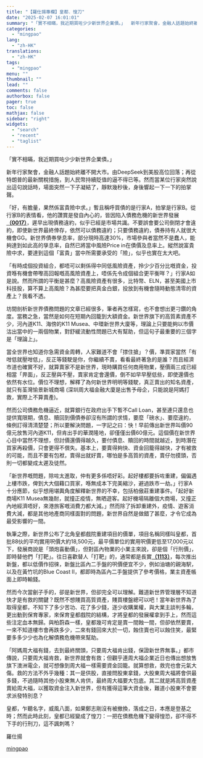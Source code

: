 ```yaml
---
title: "【羅仕揚專欄】皇都．惶刀"
date: "2025-02-07 16:01:01"
summary: "「實不相暪，我近期買咗少少新世界企業債。」  新年行家聚會，金融人話題始終離不開大市。由DeepS..."
categories:
  - "mingpao"
lang:
  - "zh-HK"
translations:
  - "zh-HK"
tags:
  - "mingpao"
menu: ""
thumbnail: ""
lead: ""
comments: false
authorbox: false
pager: true
toc: false
mathjax: false
sidebar: "right"
widgets:
  - "search"
  - "recent"
  - "taglist"
---
```


「實不相暪，我近期買咗少少新世界企業債。」


新年行家聚會，金融人話題始終離不開大市。由DeepSeek到美股高位回落；再從特朗普的最新關稅措施，到人民幣持續貶值的逼不得已等。然而當某位行家突然說出這句說話時，場面突然一下子凝結了，靜默幾秒後，身後響起一下一下的拍掌聲。

「好，有膽量，果然係富貴險中求。」暫且稱呼買債的是行家A，拍掌是行家B。從行家B的表情看，他的讚賞是發自內心的，皆因陷入債務危機的新世界發展[**（0017）**](stock1.php?code=0017)，遲早出現債務違約，似乎已經是市場共識。不要誤會要公司倒閉才會違約，即使新世界最終倖存，依然可以債務違約；只要債務違約，債券持有人就很大機會GG。新世界債券孳息率，部分現時高達30%，市場參與者當然不是蠢人，能夠達到如此高的孳息率，自然已將當中風險Price in在債價及息率上。縱然說富貴險中求，要達到這個「富貴」當中所需要承受的「險」，似乎也實在太大吧。

「有時成個投資組合，都唔可以剩係得中同低風險資產，拎少少百分比嘅資金，投資喺有機會帶嚟高回報嘅高風險資產上，唔係先令成個組合更平衡咩？」行家A如是說。然而所謂的平衡是甚麼？高風險資產有很多，比特幣、ELN，甚至美國上市科技股，算不算上高風險？為甚麼要把真金白銀，投放到有機會隨時動態清零的資產上？我看不透。

坊間剖析新世界債務問題的文章已經很多，筆者再怎樣寫，也不會想出更刁鑽的角度。當務之急，當然是如何在短期內回籠到大額資金。新世界旗下的高質素資產不少，河內道K11、海傍的K11 Musea、中環新世界大廈等，理論上只要能夠以市價沽出當中的一兩個物業，對舒緩流動性問題已大有幫助，但這句子最重要的三個字是「理論上」。

當全世界也知道你急需資金周轉，人家難道不會「㩒住搶」？價，準買家當然「有咁低就壓咁低」，反正等錢駛是你，你繼續不賣，看看最終著急的是誰？而且經濟市道也確實不好，就算賣家不是新世界，現時購買任何商用物業，壓價兩三成已經相當「畀面」，反正壓與不壓，賣家肯定會還價，倒不如早早壓低些，即使還價也依然有水位。價位不理想，解釋了為何新世界明明等錢駛，真正賣出的知名資產，就只有荃灣愉景新城商場 (深圳周大福金融大廈是出售予母企，只能說是阿媽打救，實際上不算賣產)。

然而公司債務危機逼近，就算銀行在政府出手下暫不Call Loan，甚至連只還息也提供寬限期，債息、贖回到價債券卻沒有所謂的求情，要麼「磅水」、要麼違約，條例訂得清清楚楚；所以要解決問題，一字記之曰：快！早前傳出新世界叫價90億元放售河內道K11，但肯出手的華潤隆地，卻僅僅出價60億元。這個價在新世界心目中當然不理想，但討價還價得越久，要付債息、贖回的時間就越近，到時潛在買家再殺價，只會更得不償失。基本上，要賣得夠快、資金回籠得越快，才有被救的可能，而且不要有包袱，賣得出就好賣，哪怕是多高質的資產，賣仔勿摸頭，否則一切都變成太遲及徒然。

「新世界嘅問題，除咗太進取，仲有更多係唔好彩。起好樓都要拆咗重建，偏偏遇上樓市跌，俾到大大個藉口買家，喺無成本下完美縮沙，避過跌市一劫。」行家A十分應節，似乎想用堪輿角度解釋新世界的不幸，包括柏傲莊重建事件。「起好新商場K11 Musea無幾耐，就撞正疫情，無晒遊客。起好機場隔離個大商場，又撞正內地經濟唔好，來港旅客嘅消費力都大減。」然而除了拆卸重建外，疫情、遊客消費大減，都是其他地產商同樣面對的問題，新世界自然是做錯了甚麼，才令它成為最受影響的一間。

執筆之際，新世界公布了北角皇都戲院重建項目的價單，項目名稱同樣叫皇都，首批88伙的平均實用呎價大約18,500元，最平價單位的實用呎價更低至17,000元以下，發展商說是「頭炮喜動價」，但對區內物業的小業主來說，卻是個「行刑價」，即時替他們「打靶」。往日喜歡替人「打靶」的，通常都是長實[**（1113）**](stock1.php?code=1113)，每次推出新盤，都以低價作招徠，新盤比區內二手盤的呎價便宜不少，例如油塘的親海駅，以及在黃竹坑的Blue Coast II，都即時為區內二手盤提供了參考價格，業主資產帳面上即時輸錢。

然而今次當劊子手的，卻是新世界，但卻完全可以理解。難道新世界管理層不知道快才是有救的關鍵？既然不想賤買高質資產，賤買樓盤總可以吧！當年新世界為了取得皇都，不知下了多少苦功、花了多少錢，逐少收購業權，與大業主談判多輪，更出動到保育專家，來保育皇都戲院的結構，才將皇都的發展權拿到手上，然而這些注定血本無歸。與柏蔚森一樣，皇都幾可肯定是賣一間蝕一間，但卻依然要賣，一來不知道樓市會再跌多少，二來有錢回來大於一切，蝕住賣也可以蝕住笑，最緊要多多少少也為化解債務危機帶來幫助。

「阿媽周大福有錢，去到最終關頭，只要周大福肯出錢，保證新世界無事。」都市傳說，只要周大福肯救，新世界就會有救；但觀乎連周大福企業近日也傳出想放售旗下澳洲電企，就可想像到周大福一樣需要資金回籠。就算想救，救完也會元氣大傷。救的方法不外乎幾種：其一是供股，直接問股東拿錢，大股東周大福將會供最多錢，不過隨時其他小股東無人肯供，最終周大福要大包底。其二就是將高質資產賣給周大福，以獲取資金注入新世界，但有獲得這筆大資金後，難道小股東不會要求派發特別息？

皇都，乍聽名字，威風八面，如果鄭志剛沒有被撤換，落成之日，本應是登基之時；然而此時此刻，皇都已經變成了惶刀：一把在債務危機下變得惶恐，卻不得不下手的行刑刀，這不諷刺嗎？

羅仕揚

[mingpao](https://finance.mingpao.com/fin/instantf/20250207/1738914744333/%e3%80%90%e7%be%85%e4%bb%95%e6%8f%9a%e5%b0%88%e6%ac%84%e3%80%91%e7%9a%87%e9%83%bd-%e6%83%b6%e5%88%80)
